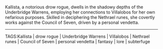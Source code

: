 Kallista, a notorious drow rogue, dwells in the shadowy depths of the Underbridge Warrens, employing her connections to Villalobos for her own nefarious purposes. Skilled in deciphering the Nethrael runes, she covertly works against the Council of Seven, driven by a personal vendetta.


---

TAGS:Kallista | drow rogue | Underbridge Warrens | Villalobos | Nethrael runes | Council of Seven | personal vendetta | fantasy | lore | subterfuge
